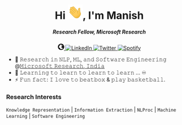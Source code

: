 <h1 align="center" style="margin:0px">Hi <img src="https://raw.githubusercontent.com/ABSphreak/ABSphreak/master/gifs/Hi.gif" width="40px" />, I'm Manish</h1>
<h5 align="center"> Research Fellow, Microsoft Research</h5>
<p align="center">
  <a href="https://manishshettym.github.io"> <img alt="website" width="17px" src="https://raw.githubusercontent.com/iconic/open-iconic/master/svg/globe.svg" /> </a>
  <a href="https://www.linkedin.com/in/manishshettym/"> <img alt="LinkedIn" width="17px" src="https://cdn.jsdelivr.net/npm/simple-icons@v3/icons/linkedin.svg" /> </a>
  <a href="https://twitter.com/manishshettym"> <img alt="Twitter" width="17px" src="https://cdn.jsdelivr.net/npm/simple-icons@3.13.0/icons/twitter.svg" /> </a>
  <a href="https://open.spotify.com/user/llkymb8x41n0iiuer3jgl4o6v"> <img alt="Spotify" width="17px" src="https://cdn.jsdelivr.net/npm/simple-icons@3.13.0/icons/spotify.svg" /> </a>
</p>

- 🔭 𝚁𝚎𝚜𝚎𝚊𝚛𝚌𝚑 𝚒𝚗 𝙽𝙻𝙿, 𝙼𝙻, 𝚊𝚗𝚍 𝚂𝚘𝚏𝚝𝚠𝚊𝚛𝚎 𝙴𝚗𝚐𝚒𝚗𝚎𝚎𝚛𝚒𝚗𝚐 @[𝙼𝚒𝚌𝚛𝚘𝚜𝚘𝚏𝚝 𝚁𝚎𝚜𝚎𝚊𝚛𝚌𝚑, 𝙸𝚗𝚍𝚒𝚊](𝚑𝚝𝚝𝚙𝚜://𝚠𝚠𝚠.𝚖𝚒𝚌𝚛𝚘𝚜𝚘𝚏𝚝.𝚌𝚘𝚖/𝚎𝚗-𝚞𝚜/𝚛𝚎𝚜𝚎𝚊𝚛𝚌𝚑/𝚕𝚊𝚋/𝚖𝚒𝚌𝚛𝚘𝚜𝚘𝚏𝚝-𝚛𝚎𝚜𝚎𝚊𝚛𝚌𝚑-𝚒𝚗𝚍𝚒𝚊/)
- 🌱 𝙻𝚎𝚊𝚛𝚗𝚒𝚗𝚐 𝚝𝚘 𝚕𝚎𝚊𝚛𝚗 𝚝𝚘 𝚕𝚎𝚊𝚛𝚗 𝚝𝚘 𝚕𝚎𝚊𝚛𝚗 ... ♾️
- ⚡ 𝙵𝚞𝚗 𝚏𝚊𝚌𝚝: 𝙸 𝚕𝚘𝚟𝚎 𝚝𝚘 𝚋𝚎𝚊𝚝𝚋𝚘𝚡 & 𝚙𝚕𝚊𝚢 𝚋𝚊𝚜𝚔𝚎𝚝𝚋𝚊𝚕𝚕.

### Research Interests 
`Knowledge Representation` | `Information Extraction` | `NLProc` | `Machine Learning` | `Software Engineering`
